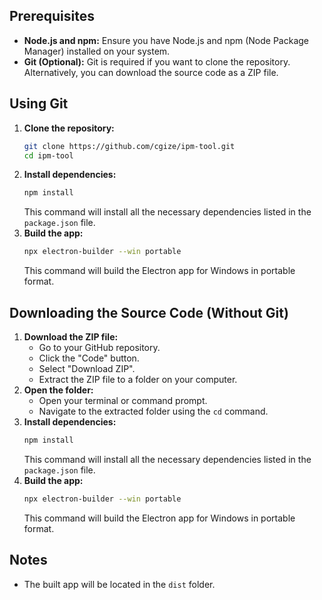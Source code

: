 ## Prerequisites

* **Node.js and npm:** Ensure you have Node.js and npm (Node Package Manager) installed on your system.
* **Git (Optional):** Git is required if you want to clone the repository. Alternatively, you can download the source code as a ZIP file.

## Using Git

1.  **Clone the repository:**
    ```bash
    git clone https://github.com/cgize/ipm-tool.git
    cd ipm-tool
    ```
2.  **Install dependencies:**
    ```bash
    npm install
    ```
    This command will install all the necessary dependencies listed in the `package.json` file.
3.  **Build the app:**
    ```bash
    npx electron-builder --win portable
    ```
    This command will build the Electron app for Windows in portable format.

## Downloading the Source Code (Without Git)

1.  **Download the ZIP file:**
    * Go to your GitHub repository.
    * Click the "Code" button.
    * Select "Download ZIP".
    * Extract the ZIP file to a folder on your computer.
2.  **Open the folder:**
    * Open your terminal or command prompt.
    * Navigate to the extracted folder using the `cd` command.
3.  **Install dependencies:**
    ```bash
    npm install
    ```
    This command will install all the necessary dependencies listed in the `package.json` file.
4.  **Build the app:**
    ```bash
    npx electron-builder --win portable
    ```
    This command will build the Electron app for Windows in portable format.

## Notes

* The built app will be located in the `dist` folder.
